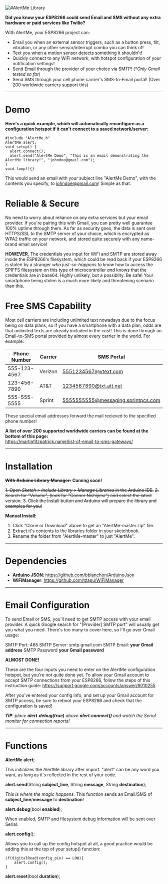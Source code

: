 ![#AlertMe Library](https://i.imgur.com/TiQ5zEf.jpg)

**Did you know your ESP8266 could send Email and SMS without any extra hardware or paid services like Twilio?**

With AlertMe, your ESP8266 project can:

- Email you when an external sensor triggers, such as a button press, tilt, vibration, or any other sensor/interrupt combo you can think of!
- Text you when a motion sensor detects something it shouldn't!
- Quickly connect to any WiFi network, with hotspot configuration of your notification settings!
- Send Email through the provider of your choice via SMTP! (\**Only Gmail tested so far*)
- Send SMS through your cell phone carrier's SMS-to-Email portal! (Over 200 worldwide carriers support this)

----------
# Demo

**Here's a quick example, which will automatically reconfigure as a configuration hotspot if it can't connect to a saved network/server:**

    #include "AlertMe.h"
    AlertMe alert;
    void setup() {
      alert.connect();
      alert.send("AlertMe Demo", "This is an email demonstrating the AlertMe library!", "johndoe@gmail.com");
    }
    void loop(){}

This would send an email with your subject line "AlertMe Demo", with the contents you specify, to johndoe@gmail.com! Simple as that.

# Reliable & Secure

No need to worry about reliance on any extra services but your email provider. If you're pairing this with Gmail, you can pretty well guarantee 100% uptime through them. As far as security goes, the data is sent over HTTPS/SSL to the SMTP server of your choice, which is encrypted as WPA2 traffic on your network, and stored quite securely with any name-brand email service!

**HOWEVER**, The credentials you input for WiFi and SMTP are stored away inside the ESP8266's filesystem, which could be read back if your ESP8266 is stolen by a stranger *who just-so-happens to know* how to access the SPIFFS filesystem on this type of microcontroller *and* knows that the credentials are in base64. Highly unlikely, but a possiblity. Be safe! Your smartphone being stolen is a much more likely and threatening scenario than this.

# Free SMS Capability

Most cell carriers are including unlimited text nowadays due to the focus being on data plans, so if you have a smartphone with a data plan, odds are that unlimited texts are already included in the cost! This is done through an Email-to-SMS portal provided by almost every carrier in the world. For example:

| Phone Number | Carrier | SMS Portal                         |
|--------------|---------|------------------------------------|
| 555-123-4567 | Verizon | 5551234567@vtext.com               |
| 123-456-7890 | AT&T    | 1234567890@txt.att.net             |
| 555-555-5555 | Sprint  | 5555555555@messaging.sprintpcs.com |

These special email addresses forward the mail recieved to the specified phone number!

**A list of over 200 supported worldwide carriers can be found at the bottom of this page:**  
https://martinfitzpatrick.name/list-of-email-to-sms-gateways/

----------
# Installation

~~**With Arduino Library Manager:**~~ **Coming soon!**

~~1. Open *Sketch > Include Library > Manage Libraries* in the Arduino IDE.~~
~~2. Search for "Volume", (look for "Connor Nishijima") and select the latest version.~~
~~3. Click the Install button and Arduino will prepare the library and examples for you!~~

**Manual Install:**

1. Click "Clone or Download" above to get an "AlertMe-master.zip" file.
2. Extract it's contents to the libraries folder in your sketchbook.
3. Rename the folder from "AlertMe-master" to just "AlertMe".

----------
# Dependencies

- **Arduino JSON**: https://github.com/bblanchon/ArduinoJson
- **WiFiManager**: https://github.com/tzapu/WiFiManager

----------
# Email Configuration

To send Email or SMS, you'll need to get SMTP access with your email provider. A quick Google search for "[Provider] SMTP port" will usually get you what you need. There's too many to cover here, so I'll go over Gmail usage:

SMTP Port: 465
SMTP Server: smtp.gmail.com
SMTP Email: **your Gmail address**
SMTP Password **your Gmail password**

**ALMOST DONE!**

These are the four inputs you need to enter on the AlertMe configuration hotspot, but you're not quite done yet. To allow your Gmail account to accept SMTP connections from your ESP8266, follow the steps of this instruction guide: https://support.google.com/accounts/answer/6010255

After you've entered your config info, and set up your Gmail account for SMTP access, be sure to reboot your ESP8266 and check that the configuration is saved!

***TIP**: place **alert.debug(true)** above **alert.connect()** and watch the Serial monitor for connection reports!*

----------
# Functions

**AlertMe alert**;

This initializes the AlertMe library after import. "alert" can be any word you want, as long as it's reflected in the rest of your code.

**alert.send**(String **subject_line**, String **message**, String **destination**);

*This is where the magic happens.* This function sends an Email/SMS of **subject_line**/**message** to **destination**!

**alert.debug**(bool **enabled**);

When enabled, SMTP and filesystem debug information will be sent over Serial.

**alert.config**();

Allows you to call up the config hotspot at all, a good practice would be adding this at the top of your setup() function:

    if(digitalRead(config_pin) == LOW){
        alert.config();
    }

**alert.reset**(bool **duration**);
